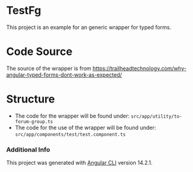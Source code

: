 # TestFg

This project is an example for an generic wrapper for typed forms.

# Code Source

The source of the wrapper is from https://trailheadtechnology.com/why-angular-typed-forms-dont-work-as-expected/

# Structure

* The code for the wrapper will be found under: `src/app/utility/to-forum-group.ts`
* The code for the use of the wrapper will be found under: `src/app/components/test/test.component.ts`

### Additional Info

This project was generated with [Angular CLI](https://github.com/angular/angular-cli) version 14.2.1.
